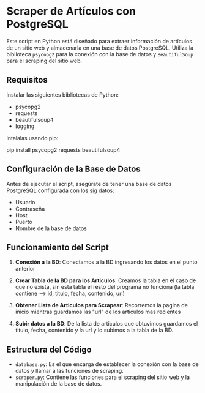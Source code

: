 # Scraper de Artículos con PostgreSQL

Este script en Python está diseñado para extraer información de artículos de un sitio web y almacenarla en una base de datos PostgreSQL. Utiliza la biblioteca `psycopg2` para la conexión con la base de datos y `BeautifulSoup` para el scraping del sitio web.

## Requisitos

Instalar las siguientes bibliotecas de Python:

- psycopg2
- requests
- beautifulsoup4
- logging

Intalalas usando pip:

pip install psycopg2 requests beautifulsoup4

## Configuración de la Base de Datos

Antes de ejecutar el script, asegúrate de tener una base de datos PostgreSQL configurada con los sig datos:

- Usuario
- Contraseña
- Host
- Puerto
- Nombre de la base de datos

## Funcionamiento del Script

1. **Conexión a la BD**: Conectamos a la BD ingresando los datos en el punto anterior

2. **Crear Tabla de la BD para los Articulos**: Creamos la tabla en el caso de que no exista, sin esta tabla el resto del programa no funciona (la tabla contiene --> id, titulo, fecha, contenido, url)

3. **Obtener Lista de Articulos para Scrapear**: Recorremos la pagina de inicio mientras guardamos las "url" de los articulos mas recientes

4. **Subir datos a la BD**: De la lista de articulos que obtuvimos guardamos el titulo, fecha, contenido y la url y lo subimos a la tabla de la BD.

## Estructura del Código

- `database.py`: Es el que encarga de establecer la conexión con la base de datos y llamar a las funciones de scraping.
- `scraper.py`: Contiene las funciones para el scraping del sitio web y la manipulación de la base de datos.
